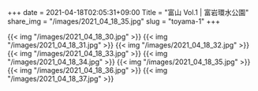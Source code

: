 +++
date  = 2021-04-18T02:05:31+09:00
Title = "富山 Vol.1 | 富岩環水公園"
share_img = "/images/2021_04_18_35.jpg"
slug = "toyama-1"
+++


{{< img "/images/2021_04_18_30.jpg" >}}
{{< img "/images/2021_04_18_31.jpg" >}}
{{< img "/images/2021_04_18_32.jpg" >}}
{{< img "/images/2021_04_18_33.jpg" >}}
{{< img "/images/2021_04_18_34.jpg" >}}
{{< img "/images/2021_04_18_35.jpg" >}}
{{< img "/images/2021_04_18_36.jpg" >}}
{{< img "/images/2021_04_18_37.jpg" >}}
